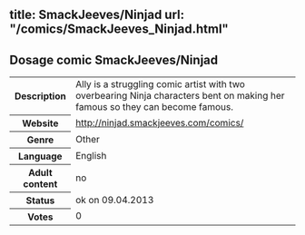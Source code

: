 title: SmackJeeves/Ninjad
url: "/comics/SmackJeeves_Ninjad.html"
---
Dosage comic SmackJeeves/Ninjad
-----------------------------------------

<table class="comicinfo">
<tr>
<th>Description</th><td>Ally is a struggling comic artist with two overbearing Ninja characters bent on making her famous so they can become famous.</td>
</tr>
<tr>
<th>Website</th><td><a href="http://ninjad.smackjeeves.com/comics/">http://ninjad.smackjeeves.com/comics/</a></td>
</tr>
<tr>
<th>Genre</th><td>Other</td>
</tr>
<tr>
<th>Language</th><td>English</td>
</tr>
<tr>
<th>Adult content</th><td>no</td>
</tr>
<tr>
<th>Status</th><td>ok on 09.04.2013</td>
</tr>
<tr>
<th>Votes</th><td>0</div></td>
</tr>
</table>

